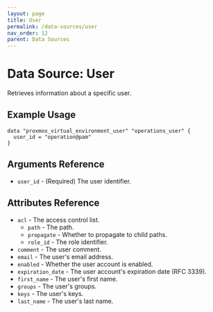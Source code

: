```yaml
---
layout: page
title: User
permalink: /data-sources/user
nav_order: 12
parent: Data Sources
---
```


# Data Source: User

Retrieves information about a specific user.

## Example Usage

```
data "proxmox_virtual_environment_user" "operations_user" {
  user_id = "operation@pam"
}
```

## Arguments Reference

* `user_id` - (Required) The user identifier.

## Attributes Reference

* `acl` - The access control list.
    * `path` - The path.
    * `propagate` - Whether to propagate to child paths.
    * `role_id` - The role identifier.
* `comment` - The user comment.
* `email` - The user's email address.
* `enabled` - Whether the user account is enabled.
* `expiration_date` - The user account's expiration date (RFC 3339).
* `first_name` - The user's first name.
* `groups` - The user's groups.
* `keys` - The user's keys.
* `last_name` - The user's last name.
